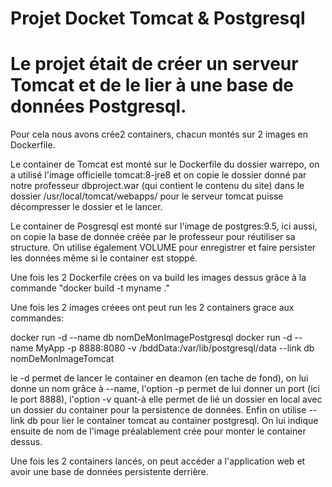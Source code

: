 # Projet Docket Tomcat & Postgresql

# Le projet était de créer un serveur Tomcat et de le lier à une base de données Postgresql.

Pour cela nous avons crée2 containers, chacun montés sur 2 images en Dockerfile.

Le container de Tomcat est monté sur le Dockerfile du dossier warrepo, on a utilisé l'image officielle tomcat:8-jre8 et on copie le 
dossier donné par notre professeur dbproject.war (qui contient le contenu du site) dans le dossier /usr/local/tomcat/webapps/ pour le
serveur tomcat puisse décompresser le dossier et le lancer.

Le container de Posgresql est monté sur l'image de postgres:9.5, ici aussi, on copie la base de donnée créée par le professeur pour 
réutiliser sa structure. On utilise également VOLUME pour enregistrer et faire persister les données même si le container est stoppé.

Une fois les 2 Dockerfile crées on va build les images dessus grâce à la commande "docker build -t myname ."

Une fois les 2 images créees ont peut run les 2 containers grace aux commandes:

docker run -d --name db nomDeMonImagePostgresql
docker run -d --name MyApp -p 8888:8080 -v /bddData:/var/lib/postgresql/data --link db nomDeMonImageTomcat

le -d permet de lancer le container en deamon (en tache de fond), on lui donne un nom grâce à --name, l'option -p permet de lui donner un port (ici le port 8888), l'option -v quant-à elle permet de lié un dossier en local avec un dossier du container pour la persistence de données. Enfin on utilise --link db pour lier le container tomcat au container postgresql. On lui indique ensuite de nom de l'image préalablement crée pour monter le container dessus.

Une fois les 2 containers lancés, on peut accéder a l'application web et avoir une base de données persistente derrière.





